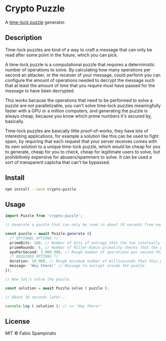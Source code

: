 # Crypto Puzzle

A [time-lock puzzle](https://people.csail.mit.edu/rivest/pubs/RSW96.pdf) generator.

## Description

Time-lock puzzles are kind of a way to craft a message that can only be read after some point in the future, which you can pick.

A time-lock puzzle is a computational puzzle that requires a deterministic number of operations to solve. By calculating how many operations per second an attacker, or the receiver of your message, could perform you can configure the amount of operations needed to decrypt the message such that at least the amount of time that you require must have passed for the message to have been decrypted.

This works because the operations that need to be performed to solve a puzzle are not parallelizable, you can't solve time-lock puzzles meaningfully faster with a GPU or a million computers, and generating the puzzle is always cheap, because you know which prime numbers it's secured by, basically.

Time-lock puzzles are basically little proof-of-works, they have lots of interesting applications, for example a solution like this can be used to fight spam, by requiring that each request that your server receives comes with its own solution to a unique time-lock puzzle, which would be cheap for you to generate, cheap for you to check, cheap for legitimate users to solve, but prohibitively expensive for abusers/spammers to solve. It can be used a sort of transparent captcha that can't be bypassed.

## Install

```sh
npm install --save crypto-puzzle
```

## Usage

```ts
import Puzzle from 'crypto-puzzle';

// Generate a puzzle that can only be read in about 10 seconds from now

const puzzle = await Puzzle.generate ({
  /* OPTIONAL OPTIONS */
  primeBits: 100, // Number of bits of entropy that the two internally generated primes will have
  primeRounds: 6, // Number of Miller-Rabin primality checks that the prime numbers will have to pass
  opsPerSecond: 3_000_000, // Rough number of operations per second that the attacker/receiver can perform, 3M is around what a MBP M1 Max can do
  /* REQUIRED OPTIONS */
  duration: 10_000, // Rough minimum number of milliseconds that this puzzle will be unsolvable for
  message: 'Hey there!' // Message to encrypt inside the puzzle
});

// Now let's solve the puzzle

const solution = await Puzzle.solve ( puzzle );

// About 10 seconds later...

console.log ( solution ); // => 'Hey there!'
```

## License

MIT © Fabio Spampinato
